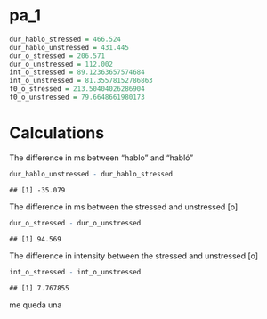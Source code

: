 pa_1
================

``` r
dur_hablo_stressed = 466.524
dur_hablo_unstressed = 431.445 
dur_o_stressed = 206.571 
dur_o_unstressed = 112.002 
int_o_stressed = 89.12363657574684 
int_o_unstressed = 81.35578152786863 
f0_o_stressed = 213.50404026286904 
f0_o_unstressed = 79.6648661980173  
```

# Calculations

The difference in ms between “hablo” and “habló”

``` r
dur_hablo_unstressed - dur_hablo_stressed
```

    ## [1] -35.079

The difference in ms between the stressed and unstressed \[o\]

``` r
dur_o_stressed - dur_o_unstressed 
```

    ## [1] 94.569

The difference in intensity between the stressed and unstressed \[o\]

``` r
int_o_stressed - int_o_unstressed
```

    ## [1] 7.767855

me queda una

